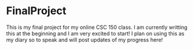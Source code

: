 # FinalProject

This is my final project for my online CSC 150 class.
I am currently writting this at the beginning and I am very excited to start!
I plan on using this as my diary so to speak and will post updates
of my progress here!

